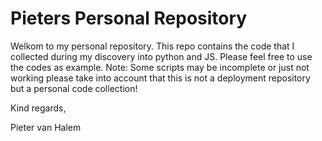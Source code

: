 # Pieters Personal Repository

Welkom to my personal repository. This repo contains the code that I collected during my discovery into python and JS. Please feel free to use the codes as example. Note: Some scripts may be incomplete or just not working please take into account that this is not a deployment repository but a personal code collection!

Kind regards,

Pieter van Halem